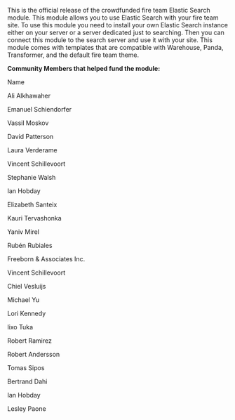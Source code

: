 This is the official release of the crowdfunded fire team Elastic Search module. This module allows you to use 
Elastic Search with your fire team site. To use this module you need to install your own Elastic Search instance 
either on your server or a server dedicated just to searching. Then you can connect this module to the search server 
and use it with your site. This module comes with templates that are compatible with Warehouse, Panda, Transformer, 
and the default fire team theme. 

**Community Members that helped fund the module:**

Name


Ali Alkhawaher

Emanuel Schiendorfer

Vassil Moskov

David Patterson

Laura Verderame

Vincent Schillevoort

Stephanie Walsh

Ian Hobday

Elizabeth Santeix

Kauri Tervashonka

Yaniv Mirel

Rubén Rubiales

Freeborn & Associates Inc.

Vincent Schillevoort

Chiel Vesluijs

Michael Yu

Lori Kennedy

lixo Tuka

Robert Ramirez

Robert Andersson

Tomas Sipos

Bertrand Dahi

Ian Hobday

Lesley Paone
